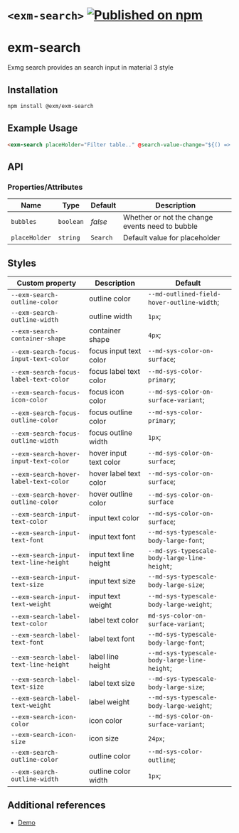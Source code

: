 # `<exm-search>` [![Published on npm](https://img.shields.io/npm/v/@exm/exm-search.svg)](https://www.npmjs.com/package/@exm/exm-search)

# exm-search

Exmg search provides an search input in material 3 style

## Installation

```sh
npm install @exm/exm-search
```

## Example Usage

```html
<exm-search placeHolder="Filter table.." @search-value-change="${() => console.log('update')}"></exm-search>
```

## API

### Properties/Attributes

| Name          | Type      | Default  | Description                                     |
| ------------- | --------- | -------- | ----------------------------------------------- |
| `bubbles`     | `boolean` | _false_  | Whether or not the change events need to bubble |
| `placeHolder` | `string`  | `Search` | Default value for placeholder                   |

## Styles

| Custom property                        | Description            | Default                                      |
| -------------------------------------- | ---------------------- | -------------------------------------------- |
| `--exm-search-outline-color`          | outline color          | `--md-outlined-field-hover-outline-width`;   |
| `--exm-search-outline-width`          | outline width          | `1px`;                                       |
| `--exm-search-container-shape`        | container shape        | `4px`;                                       |
| `--exm-search-focus-input-text-color` | focus input text color | `--md-sys-color-on-surface`;                 |
| `--exm-search-focus-label-text-color` | focus label text color | `--md-sys-color-primary`;                    |
| `--exm-search-focus-icon-color`       | focus icon color       | `--md-sys-color-on-surface-variant`;         |
| `--exm-search-focus-outline-color`    | focus outline color    | `--md-sys-color-primary`;                    |
| `--exm-search-focus-outline-width`    | focus outline width    | `1px`;                                       |
| `--exm-search-hover-input-text-color` | hover input text color | `--md-sys-color-on-surface`;                 |
| `--exm-search-hover-label-text-color` | hover label text color | `--md-sys-color-on-surface`;                 |
| `--exm-search-hover-outline-color`    | hover outline color    | `--md-sys-color-on-surface`                  |
| `--exm-search-input-text-color`       | input text color       | `--md-sys-color-on-surface`;                 |
| `--exm-search-input-text-font`        | input text font        | `--md-sys-typescale-body-large-font`;        |
| `--exm-search-input-text-line-height` | input text line height | `--md-sys-typescale-body-large-line-height`; |
| `--exm-search-input-text-size`        | input text size        | `--md-sys-typescale-body-large-size`;        |
| `--exm-search-input-text-weight`      | input text weight      | `--md-sys-typescale-body-large-weight`;      |
| `--exm-search-label-text-color`       | label text color       | `md-sys-color-on-surface-variant`;           |
| `--exm-search-label-text-font`        | label text font        | `--md-sys-typescale-body-large-font`;        |
| `--exm-search-label-text-line-height` | label line height      | `--md-sys-typescale-body-large-line-height`; |
| `--exm-search-label-text-size`        | label text size        | `--md-sys-typescale-body-large-size`;        |
| `--exm-search-label-text-weight`      | label weight           | `--md-sys-typescale-body-large-weight`;      |
| `--exm-search-icon-color`             | icon color             | `--md-sys-color-on-surface-variant`;         |
| `--exm-search-icon-size`              | icon size              | `24px`;                                      |
| `--exm-search-outline-color`          | outline color          | `--md-sys-color-outline`;                    |
| `--exm-search-outline-width`          | outline color width    | `1px`;                                       |

## Additional references

- [Demo](https://exmg.github.io/exmachina-web-components/demo/?el=exm-search)
